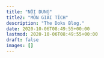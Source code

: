 ```yaml
---
title: "NỘI DUNG"
title2: "MÔN GIẢI TÍCH"
description: "The Doks Blog."
date: 2020-10-06T08:49:55+00:00
lastmod: 2020-10-06T08:49:55+00:00
draft: false
images: []
---
```

